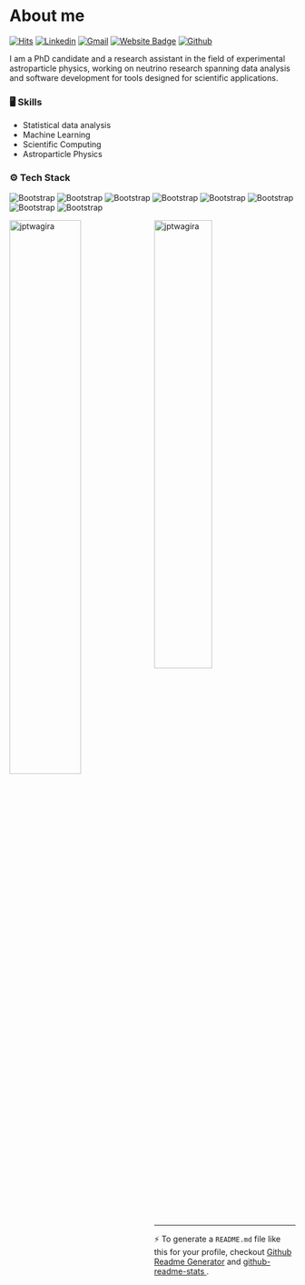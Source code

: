 # About me

[![Hits](https://hits.seeyoufarm.com/api/count/incr/badge.svg?url=https%3A%2F%2Fgithub.com%2Fjptwagira%2Fjptwagira&count_bg=%2379C83D&title_bg=%23555555&icon=&icon_color=%23E7E7E7&title=Profile+Views&edge_flat=false)](https://hits.seeyoufarm.com)
[![Linkedin](https://img.shields.io/badge/-LinkedIn-blue?style=flat&logo=Linkedin&logoColor=white)](https://www.linkedin.com/in/jptwagira/)
[![Gmail](https://img.shields.io/badge/-Gmail-c14438?style=flat&logo=Gmail&logoColor=white)](mailto:twagirapeter1@gmail.com)
[![Website Badge](https://img.shields.io/badge/-Website-c14438?style=flat&logo=Google-Chrome&logoColor=white&link=https://jptwagira.github.io)](https://jptwagira.github.io)
[![Github](https://img.shields.io/github/followers/jptwagira?label=Follow&style=social)](https://github.com/jptwagira)

I am a PhD candidate and a research assistant in the field of experimental astroparticle physics, working on neutrino research spanning data analysis and software development for tools designed for scientific applications.


### 🖥 Skills

- Statistical data analysis
- Machine Learning
- Scientific Computing
- Astroparticle Physics
### ⚙️ Tech Stack

![Bootstrap](https://img.shields.io/badge/-Python-05122A?style=flat&logo=Python&color=353535) ![Bootstrap](https://img.shields.io/badge/-git-05122A?style=flat&logo=git&color=353535) ![Bootstrap](https://img.shields.io/badge/-Numpy-05122A?style=flat&logo=Numpy&color=353535) ![Bootstrap](https://img.shields.io/badge/-Pandas-05122A?style=flat&logo=Pandas&color=353535) ![Bootstrap](https://img.shields.io/badge/-TensorFlow-05122A?style=flat&logo=TensorFlow&color=353535) ![Bootstrap](https://img.shields.io/badge/-Scikit%20Learn-05122A?style=flat&logo=Scikit-Learn&color=353535) ![Bootstrap](https://img.shields.io/badge/-Matplotlib-05122A?style=flat&logo=Matplotlib&color=353535) ![Bootstrap](https://img.shields.io/badge/-Jupyter%20Notebook-05122A?style=flat&logo=Jupyter-Notebook&color=353535)

<div>
  <img width="50%" align="left" src="https://github-readme-stats.vercel.app/api?username=jptwagira&show_icons=true&count_private=true&hide_title=true" alt="jptwagira" />
  <img width="45%"  src="https://github-readme-streak-stats.herokuapp.com/?user=jptwagira&" alt="jptwagira" />
</div>


---
:zap: To generate a `README.md` file like this for your profile, checkout [Github Readme Generator](https://hejazizo-github-profile-readme-srcstreamlit-app-i6skm7.streamlit.app/) and [github-readme-stats
](https://github.com/anuraghazra/github-readme-stats).
